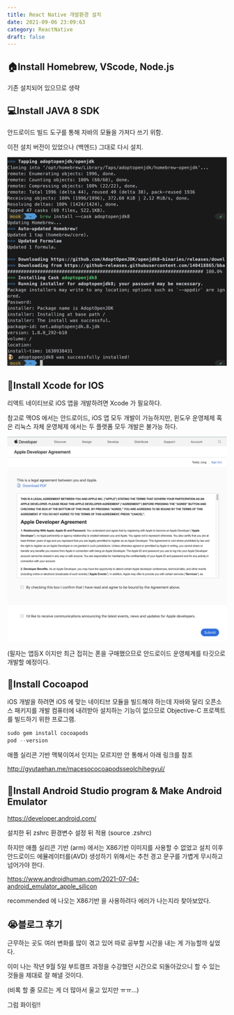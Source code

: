 ```yaml
---
title: React Native 개발환경 설치
date: 2021-09-06 23:09:63
category: ReactNative
draft: false
---
```


## 🏠Install Homebrew, VScode, Node.js

기존 설치되어 있으므로 생략

## 💻Install JAVA 8 SDK

안드로이드 빌드 도구를 통해 자바의 모듈을 가져다 쓰기 위함.

이전 설치 버전이 있었으나 (백엔드) 그대로 다시 설치.

![](./images/installJava.png)

## 📱Install Xcode for IOS

리액트 네이티브로 iOS 앱을 개발하려면 Xcode 가 필요하다.

참고로 맥OS 에서는 안드로이드, iOS 앱 모두 개발이 가능하지만, 윈도우 운영체제 혹은 리눅스 자체 운영체제 에서는 두 플랫폼 모두 개발은 불가능 하다.

![](./images/appleDeveloper.png)

(필자는 앱등X 이지만 최근 접히는 폰을 구매했으므로 안드로이드 운영체계를 타깃으로 개발할 예정이다.

## 🍫Install Cocoapod

iOS 개발을 하려면 iOS 에 맞는 네이티브 모듈을 빌드해야 하는데 자바와 달리 오픈소스 패키지를 개발 컴퓨터에 내려받아 설치하는 기능이 없으므로 Objective-C 프로젝트를 빌드하기 위한 프로그램.

```js
sudo gem install cocoapods
pod --version
```

애플 실리콘 기반 맥북이여서 인지는 모르지만 안 통해서 아래 링크를 참조

http://gyutaehan.me/macesococoapodsseolchihegyul/

## 🤖Install Android Studio program & Make Android Emulator

https://developer.android.com/

설치한 뒤 zshrc 환경변수 설정 뒤 적용 (source .zshrc)

하지만 애플 실리콘 기반 (arm) 에서는 X86기반 이미지를 사용할 수 없었고 설치 이후 안드로이드 에뮬레이터를(AVD) 생성하기 위해서는 추천 경고 문구를 가볍게 무시하고 넘어가야 한다.

https://www.androidhuman.com/2021-07-04-android_emulator_apple_silicon

recommended 에 나오는 X86기반 을 사용하려다 에러가 나는지라 찾아보았다.

## 😭블로그 후기

근무하는 곳도 여러 변화를 많이 겪고 있어 따로 공부할 시간을 내는 게 가능할까 싶었다.

이미 나는 작년 9월 5일 부트캠프 과정을 수강했던 시간으로 되돌아갔으니 할 수 있는 것들을 제대로 잘 해낼 것이다.

(비록 할 줄 모르는 게 더 많아서 울고 있지만 ㅠㅠ...)

그럼 화이링!!
